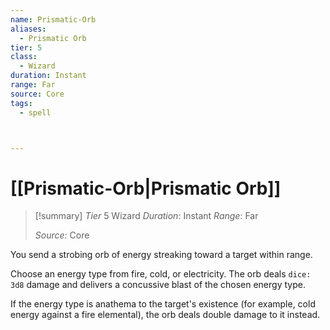 ```yaml
---
name: Prismatic-Orb
aliases:
  - Prismatic Orb
tier: 5
class:
  - Wizard
duration: Instant
range: Far
source: Core
tags:
  - spell



---
```

# [[Prismatic-Orb|Prismatic Orb]]

>[!summary]
> *Tier* 5
> Wizard
> *Duration*: Instant
> *Range*: Far
> 
> *Source:* Core


You send a strobing orb of energy streaking toward a target within range. 

Choose an energy type from fire, cold, or electricity. The orb deals `dice: 3d8` damage and delivers a concussive blast of the chosen energy type. 

If the energy type is anathema to the target's existence (for example, cold energy against a fire elemental), the orb deals double damage to it instead.


